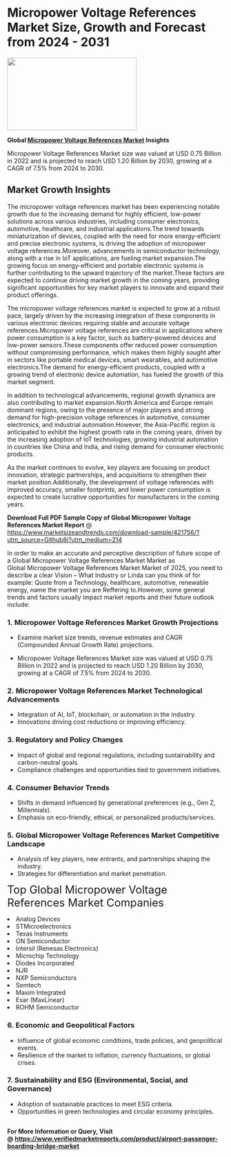 <H1>Micropower Voltage References Market Size, Growth and Forecast from 2024 - 2031</H1><img class="aligncenter size-medium wp-image-584254" src="https://thirdeyenews.in/wp-content/uploads/2024/09/Global-Market-Research-300x168.jpeg" alt="" width="300" height="168" /><p><strong>Global&nbsp;<a href="https://www.marketsizeandtrends.com/download-sample/421756/?utm_source=Github8j?utm_medium=214">Micropower Voltage References Market</a> Insights</strong></p><p>Micropower Voltage References Market size was valued at USD 0.75 Billion in 2022 and is projected to reach USD 1.20 Billion by 2030, growing at a CAGR of 7.5% from 2024 to 2030.</p><p><h2>Market Growth Insights</h2> <p>The micropower voltage references market has been experiencing notable growth due to the increasing demand for highly efficient, low-power solutions across various industries, including consumer electronics, automotive, healthcare, and industrial applications.The trend towards miniaturization of devices, coupled with the need for more energy-efficient and precise electronic systems, is driving the adoption of micropower voltage references.Moreover, advancements in semiconductor technology, along with a rise in IoT applications, are fueling market expansion.The growing focus on energy-efficient and portable electronic systems is further contributing to the upward trajectory of the market.These factors are expected to continue driving market growth in the coming years, providing significant opportunities for key market players to innovate and expand their product offerings.</p> <p>The micropower voltage references market is expected to grow at a robust pace, largely driven by the increasing integration of these components in various electronic devices requiring stable and accurate voltage references.Micropower voltage references are critical in applications where power consumption is a key factor, such as battery-powered devices and low-power sensors.These components offer reduced power consumption without compromising performance, which makes them highly sought after in sectors like portable medical devices, smart wearables, and automotive electronics.The demand for energy-efficient products, coupled with a growing trend of electronic device automation, has fueled the growth of this market segment.</p> <p>In addition to technological advancements, regional growth dynamics are also contributing to market expansion.North America and Europe remain dominant regions, owing to the presence of major players and strong demand for high-precision voltage references in automotive, consumer electronics, and industrial automation.However, the Asia-Pacific region is anticipated to exhibit the highest growth rate in the coming years, driven by the increasing adoption of IoT technologies, growing industrial automation in countries like China and India, and rising demand for consumer electronic products.</p> <p>As the market continues to evolve, key players are focusing on product innovation, strategic partnerships, and acquisitions to strengthen their market position.Additionally, the development of voltage references with improved accuracy, smaller footprints, and lower power consumption is expected to create lucrative opportunities for manufacturers in the coming years.</p> <p><span class=""><strong>Download Full PDF Sample Copy of Global Micropower Voltage References Market Report</strong> @ <a href="https://www.marketsizeandtrends.com/download-sample/421756/?utm_source=Github8j?utm_medium=214" target="_blank">https://www.marketsizeandtrends.com/download-sample/421756/?utm_source=Github8j?utm_medium=214</a></span></p><p>In order to make an accurate and perceptive description of future scope of a Global&nbsp;Micropower Voltage References Market Market as Global&nbsp;Micropower Voltage References Market Market of 2025, you need to describe a clear Vision &ndash; What Industry or Linda can you think of for example: Quote from a Technology, healthcare, automotive, renewable energy, name the market you are Reffering to.However, some general trends and factors usually impact market reports and their future outlook include:</p><h3>1.&nbsp;<strong>Micropower Voltage References Market Growth Projections</strong></h3><ul><li>Examine market size trends, revenue estimates and CAGR (Compounded Annual Growth Rate) projections.</li><li><p>Micropower Voltage References Market size was valued at USD 0.75 Billion in 2022 and is projected to reach USD 1.20 Billion by 2030, growing at a CAGR of 7.5% from 2024 to 2030.</p></li></ul><h3>2.&nbsp;<strong>Micropower Voltage References Market Technological Advancements</strong></h3><ul><li>Integration of AI, IoT, blockchain, or automation in the industry.</li><li>Innovations driving cost reductions or improving efficiency.</li></ul><h3>3.&nbsp;<strong>Regulatory and Policy Changes</strong></h3><ul><li>Impact of global and regional regulations, including sustainability and carbon-neutral goals.</li><li>Compliance challenges and opportunities tied to government initiatives.</li></ul><h3>4.&nbsp;<strong>Consumer Behavior Trends</strong></h3><ul><li>Shifts in demand influenced by generational preferences (e.g., Gen Z, Millennials).</li><li>Emphasis on eco-friendly, ethical, or personalized products/services.</li></ul><h3>5.&nbsp;<strong>Global Micropower Voltage References Market Competitive Landscape</strong></h3><ul><li>Analysis of key players, new entrants, and partnerships shaping the industry.</li><li>Strategies for differentiation and market penetration.</li></ul><p data-pm-slice="1 1 []"><span style="color: inherit; font-family: inherit; font-size: 25px;">Top Global Micropower Voltage References Market Companies</span></p><div class="" data-test-id=""><p><li>Analog Devices</li><li> STMicroelectronics</li><li> Texas Instruments</li><li> ON Semiconductor</li><li> Intersil (Renesas Electronics)</li><li> Microchip Technology</li><li> Diodes Incorporated</li><li> NJR</li><li> NXP Semiconductors</li><li> Semtech</li><li> Maxim Integrated</li><li> Exar (MaxLinear)</li><li> ROHM Semiconductor</li></p></div><h3>6.&nbsp;<strong>Economic and Geopolitical Factors</strong></h3><ul><li>Influence of global economic conditions, trade policies, and geopolitical events.</li><li>Resilience of the market to inflation, currency fluctuations, or global crises.</li></ul><h3>7.&nbsp;<strong>Sustainability and ESG (Environmental, Social, and Governance)</strong></h3><ul><li>Adoption of sustainable practices to meet ESG criteria.</li><li>Opportunities in green technologies and circular economy principles.</li></ul><h2><strong style="font-size: 14px;">For More Information or Query, Visit @&nbsp;</strong><a style="background-color: #ffffff; font-size: 14px;" href="https://www.marketsizeandtrends.com/report/micropower-voltage-references-market/" target="_blank">https://www.verifiedmarketreports.com/product/airport-passenger-boarding-bridge-market</a></h2>